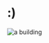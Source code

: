 # :) 

![a building]([[https://github.com/zackkrida/zackkrida/raw/main/44650035.jpg](https://www.google.com/url?sa=i&url=https%3A%2F%2Fwww.newscientist.com%2Farticle%2Fmg26435140-700-solving-stephen-hawkings-black-hole-paradox-has-raised-new-mysteries%2F&psig=AOvVaw1VyRyj-WkvfpjvXMNh5R-G&ust=1747606115627000&source=images&cd=vfe&opi=89978449&ved=0CBQQjRxqFwoTCOj0pKHCq40DFQAAAAAdAAAAABAU](https://images.newscientist.com/wp-content/uploads/2024/10/18123846/SEI_226060026.jpg?width=1674)))

